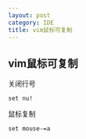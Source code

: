 ```yaml
---
layout: post
category: IDE
title: vim鼠标可复制
---
```


## vim鼠标可复制

关闭行号

```
set nu!
```

鼠标复制


```
set mouse-=a
```

